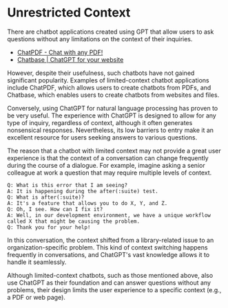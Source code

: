 # Unrestricted Context

There are chatbot applications created using GPT that allow users to ask questions without any limitations on the context of their inquiries.

- [ChatPDF - Chat with any PDF!](https://www.chatpdf.com/)
- [Chatbase | ChatGPT for your website](https://www.chatbase.co/)

However, despite their usefulness, such chatbots have not gained significant popularity. Examples of limited-context chatbot applications include ChatPDF, which allows users to create chatbots from PDFs, and Chatbase, which enables users to create chatbots from websites and files.

Conversely, using ChatGPT for natural language processing has proven to be very useful. The experience with ChatGPT is designed to allow for any type of inquiry, regardless of context, although it often generates nonsensical responses. Nevertheless, its low barriers to entry make it an excellent resource for users seeking answers to various questions.

The reason that a chatbot with limited context may not provide a great user experience is that the context of a conversation can change frequently during the course of a dialogue. For example, imagine asking a senior colleague at work a question that may require multiple levels of context.

```
Q: What is this error that I am seeing?
A: It is happening during the after(:suite) test.
Q: What is after(:suite)?
A: It's a feature that allows you to do X, Y, and Z.
Q: Oh, I see. How can I fix it?
A: Well, in our development environment, we have a unique workflow called X that might be causing the problem.
Q: Thank you for your help!
```

In this conversation, the context shifted from a library-related issue to an organization-specific problem. This kind of context switching happens frequently in conversations, and ChatGPT's vast knowledge allows it to handle it seamlessly.

Although limited-context chatbots, such as those mentioned above, also use ChatGPT as their foundation and can answer questions without any problems, their design limits the user experience to a specific context (e.g., a PDF or web page).
